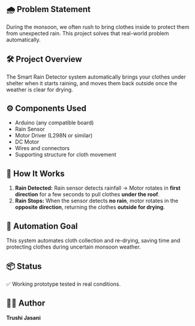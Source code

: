 <!-- echo "# Smart Rain Detector -->

## 🌧️ Problem Statement
During the monsoon, we often rush to bring clothes inside to protect them from unexpected rain. This project solves that real-world problem automatically.

## 🛠️ Project Overview
The Smart Rain Detector system automatically brings your clothes under shelter when it starts raining, and moves them back outside once the weather is clear for drying.

## ⚙️ Components Used
- Arduino (any compatible board)
- Rain Sensor
- Motor Driver (L298N or similar)
- DC Motor
- Wires and connectors
- Supporting structure for cloth movement

## 🚀 How It Works
1. **Rain Detected:** Rain sensor detects rainfall → Motor rotates in **first direction** for a few seconds to pull clothes **under the roof**.
2. **Rain Stops:** When the sensor detects **no rain**, motor rotates in the **opposite direction**, returning the clothes **outside for drying**.

## 🔄 Automation Goal
This system automates cloth collection and re-drying, saving time and protecting clothes during uncertain monsoon weather.

## 📦 Status
✅ Working prototype tested in real conditions.

<!-- ## 📸 Images / Video (Optional)
*You can add demo images or YouTube video links here.* -->

## 👩‍💻 Author
**Trushi Jasani**

<!-- ---

" > README.md -->

